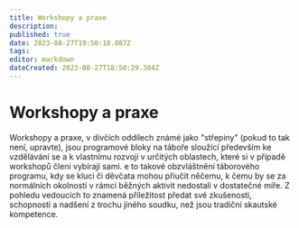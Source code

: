 ```yaml
---
title: Workshopy a praxe
description: 
published: true
date: 2023-08-27T19:50:18.087Z
tags: 
editor: markdown
dateCreated: 2023-08-27T18:50:29.304Z
---
```


# Workshopy a praxe
Workshopy a praxe, v dívčích oddílech známé jako "střepiny" (pokud to tak není, upravte), jsou programové bloky na táboře sloužící především ke vzdělávání se a k vlastnímu rozvoji v určitých oblastech, které si v případě workshopů členi vybírají sami. e to takové obzvláštnění táborového programu, kdy se kluci či děvčata mohou přiučit něčemu, k čemu by se za normálních okolností v rámci běžných aktivit nedostali v dostatečné míře. Z pohledu vedoucích to znamená příležitost předat své zkušenosti, schopnosti a nadšení z trochu jiného soudku, než jsou tradiční skautské kompetence.

